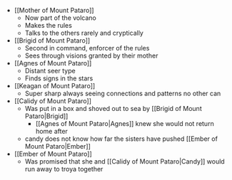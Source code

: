 

- [[Mother of Mount Pataro]]
	- Now part of the volcano
	- Makes the rules
	- Talks to the others rarely and cryptically
- [[Brigid of Mount Pataro]]
	- Second in command, enforcer of the rules
	- Sees through visions granted by their mother
- [[Agnes of Mount Pataro]]
	- Distant seer type
	- Finds signs in the stars
- [[Keagan of Mount Pataro]]
	- Super sharp always seeing connections and patterns no other can
- [[Calidy of Mount Pataro]]
	- Was put in a box and shoved out to sea by [[Brigid of Mount Pataro|Brigid]]
		- [[Agnes of Mount Pataro|Agnes]] knew she would not return home after
	- candy does not know how far the sisters have pushed [[Ember of Mount Pataro|Ember]]
- [[Ember of Mount Pataro]]
	- Was promised that she and [[Calidy of Mount Pataro|Candy]] would run away to troya together
